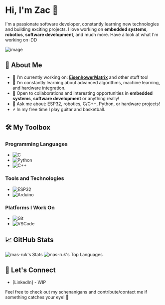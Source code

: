 
# Hi, I'm Zac 👋

I'm a passionate software developer, constantly learning new technologies and building exciting projects. I love working on **embedded systems**, **robotics**, **software development**, and much more. Have a look at what I'm working on :DD

![image](https://github.com/user-attachments/assets/e9000bfe-1e41-49d1-87b9-5a9545ebf9e5)

## 🚀 About Me
- 🔭 I’m currently working on: [**EisenhowerMatrix**](https://github.com/mas-ruk/HessianMatrix) and other stuff too!
- 🌱 I’m constantly learning about advanced algorithms, machine learning, and hardware integration.
- 💼 Open to collaborations and interesting opportunities in **embedded systems**, **software development** or anything really!
- 💬 Ask me about: ESP32, robotics, C/C++, Python, or hardware projects!
- ⚡ In my free time I play guitar and basketball.

## 🛠️ My Toolbox

### Programming Languages
- ![C](https://img.shields.io/badge/C-00599C?style=flat-square&logo=c&logoColor=white)
- ![Python](https://img.shields.io/badge/Python-yellow?style=flat-square&logo=python&logoColor=white)
- ![C++](https://img.shields.io/badge/C++-blue?style=flat-square&logo=c%2B%2B&logoColor=white)

### Tools and Technologies
- ![ESP32](https://img.shields.io/badge/ESP32-gray?style=flat-square&logo=espressif&logoColor=white)
- ![Arduino](https://img.shields.io/badge/Arduino-blue?style=flat-square&logo=arduino&logoColor=white)

### Platforms I Work On
- ![Git](https://img.shields.io/badge/Git-F05032?style=flat-square&logo=git&logoColor=white)
- ![VSCode](https://img.shields.io/badge/VSCode-007ACC?style=flat-square&logo=visual-studio-code&logoColor=white)

## 📈 GitHub Stats
![mas-ruk's Stats](https://github-readme-stats.vercel.app/api?username=mas-ruk&theme=vue-dark&show_icons=true&hide_border=true&count_private=true)
![mas-ruk's Top Languages](https://github-readme-stats.vercel.app/api/top-langs/?username=mas-ruk&theme=vue-dark&show_icons=true&hide_border=true&layout=compact)

## 🔗 Let's Connect
- [LinkedIn] - WIP

Feel free to check out my schenanigans and contribute/contact me if something catches your eye! 🚀 
